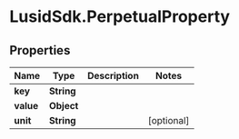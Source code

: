 # LusidSdk.PerpetualProperty

## Properties
Name | Type | Description | Notes
------------ | ------------- | ------------- | -------------
**key** | **String** |  | 
**value** | **Object** |  | 
**unit** | **String** |  | [optional] 


